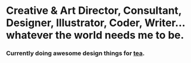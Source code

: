 # Creative & Art Director, Consultant, Designer, Illustrator, Coder, Writer... whatever the world needs me to be.

### Currently doing awesome design things for [tea](https://tea.xyz).
